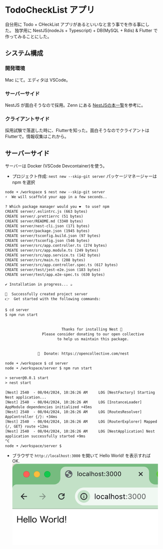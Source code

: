 # TodoCheckList アプリ

自分用に Todo + CHeckList アプリがあるといいなと言う事でを作る事にした。
独学用に NestJS(nodeJs + Typescript) + DB(MySQL + Rdis) & Flutter で作ってみることにした。

## システム構成

### 開発環境

Mac にて。エディタは VSCode。

### サーバーサイド

NestJS が面白そうなので採用。Zenn にある [NestJSの本一覧](https://zenn.dev/topics/nestjs?tab=books)を参考に。

### クライアントサイド

採用試験で落選した時に、Flutterを知った。面白そうなのでクライアントはFlutterで。情報収集はこれから。

## サーバーサイド

サーバーは Docker (VSCode Devcontainer)を使う。

- プロジェクト作成: `nest new --skip-git server` パッケージマネージャーは npm を選択

```
node ➜ /workspace $ nest new --skip-git server
⚡  We will scaffold your app in a few seconds..

? Which package manager would you ❤️  to use? npm
CREATE server/.eslintrc.js (663 bytes)
CREATE server/.prettierrc (51 bytes)
CREATE server/README.md (3340 bytes)
CREATE server/nest-cli.json (171 bytes)
CREATE server/package.json (1945 bytes)
CREATE server/tsconfig.build.json (97 bytes)
CREATE server/tsconfig.json (546 bytes)
CREATE server/src/app.controller.ts (274 bytes)
CREATE server/src/app.module.ts (249 bytes)
CREATE server/src/app.service.ts (142 bytes)
CREATE server/src/main.ts (208 bytes)
CREATE server/src/app.controller.spec.ts (617 bytes)
CREATE server/test/jest-e2e.json (183 bytes)
CREATE server/test/app.e2e-spec.ts (630 bytes)

✔ Installation in progress... ☕

🚀  Successfully created project server
👉  Get started with the following commands:

$ cd server
$ npm run start

                                         
                          Thanks for installing Nest 🙏
                 Please consider donating to our open collective
                        to help us maintain this package.
                                         
                                         
               🍷  Donate: https://opencollective.com/nest
                                         
node ➜ /workspace $ cd server
node ➜ /workspace/server $ npm run start

> server@0.0.1 start
> nest start

[Nest] 2540  - 08/04/2024, 10:26:26 AM     LOG [NestFactory] Starting Nest application...
[Nest] 2540  - 08/04/2024, 10:26:26 AM     LOG [InstanceLoader] AppModule dependencies initialized +45ms
[Nest] 2540  - 08/04/2024, 10:26:26 AM     LOG [RoutesResolver] AppController {/}: +34ms
[Nest] 2540  - 08/04/2024, 10:26:26 AM     LOG [RouterExplorer] Mapped {/, GET} route +12ms
[Nest] 2540  - 08/04/2024, 10:26:26 AM     LOG [NestApplication] Nest application successfully started +9ms
^C
node ➜ /workspace/server $ 
```

- ブラウザで `http://localhost:3000` を開いて Hello World! を表示すればOK.
![初期画面](./docs/initialView.png)